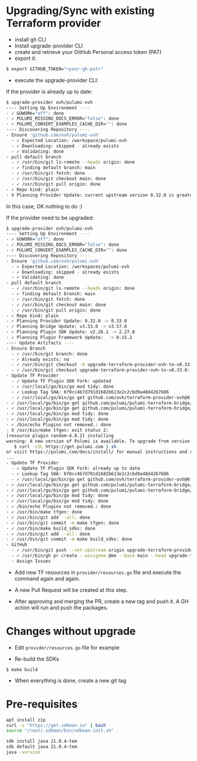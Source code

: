 # Upgrading/Sync with existing Terraform provider

* install gh CLI
* Install upgrade-provider CLI
* create and retrieve your GitHub Personal access token (PAT)
* export it:

```bash
$ export GITHUB_TOKEN="<your-gh-pat>"
```

* execute the upgrade-provider CLI:

If the provider is already up to date:

```bash
$ upgrade-provider ovh/pulumi-ovh
---- Setting Up Environment ----
- ✓ GOWORK="off": done
- ✓ PULUMI_MISSING_DOCS_ERROR="false": done
- ✓ PULUMI_CONVERT_EXAMPLES_CACHE_DIR="": done
---- Discovering Repository ----
- Ensure 'github.com/ovh/pulumi-ovh'
  - ✓ Expected Location: /workspace/pulumi-ovh
  - ✓ Downloading: skipped - already exists
  - ✓ Validating: done
- pull default branch
  - ✓ /usr/bin/git ls-remote --heads origin: done
  - ✓ finding default branch: main
  - ✓ /usr/bin/git fetch: done
  - ✓ /usr/bin/git checkout main: done
  - ✓ /usr/bin/git pull origin: done
- ✓ Repo kind: plain
- X Planning Provider Update: current upstream version 0.32.0 is greater than/ equal to the target version 0.32.0
```

In this case, OK nothing to do :)

If the provider need to be upgraded:
```bash
$ upgrade-provider ovh/pulumi-ovh
---- Setting Up Environment ----
- ✓ GOWORK="off": done
- ✓ PULUMI_MISSING_DOCS_ERROR="false": done
- ✓ PULUMI_CONVERT_EXAMPLES_CACHE_DIR="": done
---- Discovering Repository ----
- Ensure 'github.com/ovh/pulumi-ovh'
  - ✓ Expected Location: /workspaces/pulumi-ovh
  - ✓ Downloading: skipped - already exists
  - ✓ Validating: done
- pull default branch
  - ✓ /usr/bin/git ls-remote --heads origin: done
  - ✓ finding default branch: main
  - ✓ /usr/bin/git fetch: done
  - ✓ /usr/bin/git checkout main: done
  - ✓ /usr/bin/git pull origin: done
- ✓ Repo kind: plain
- ✓ Planning Provider Update: 0.32.0 -> 0.33.0
- ✓ Planning Bridge Update: v3.53.0 -> v3.57.0
- ✓ Planning Plugin SDK Update: v2.26.1 -> 2.27.0
- ✓ Planning Plugin Framework Update:  -> 0.15.2
---- Update Artifacts ----
- Ensure Branch
  - ✓ /usr/bin/git branch: done
  - ✓ Already exists: no
  - ✓ /usr/bin/git checkout -b upgrade-terraform-provider-ovh-to-v0.33.0: done
  - ✓ /usr/bin/git checkout upgrade-terraform-provider-ovh-to-v0.33.0: done
- Update TF Provider
  - ✓ Update TF Plugin SDK Fork: updated
  - ✓ /usr/local/go/bin/go mod tidy: done
  - ✓ Lookup Tag SHA: 6f0cc4b7d791d1682b613e2c2cbd9a48d4267686
  - ✓ /usr/local/go/bin/go get github.com/ovh/terraform-provider-ovh@6f0cc4b7d791d1682...: done
- ✓ /usr/local/go/bin/go get github.com/pulumi/pulumi-terraform-bridge/v3@v3.57.0: done
- ✓ /usr/local/go/bin/go get github.com/pulumi/pulumi-terraform-bridge/pf@v0.15.2: done
- ✓ /usr/local/go/bin/go mod tidy: done
- ✓ /usr/local/go/bin/go mod tidy: done
- ✓ /bin/echo Plugins not removed.: done
- X /usr/bin/make tfgen: exit status 2:
[resource plugin random-4.8.2] installing
warning: A new version of Pulumi is available. To upgrade from version '3.78.1' to '3.79.0', run 
   $ curl -sSL https://get.pulumi.com | sh
or visit https://pulumi.com/docs/install/ for manual instructions and release notes.
...
- Update TF Provider
  - ✓ Update TF Plugin SDK Fork: already up to date
  - ✓ Lookup Tag SHA: 6f0cc4b7d791d1682b613e2c2cbd9a48d4267686
  - ✓ /usr/local/go/bin/go get github.com/ovh/terraform-provider-ovh@6f0cc4b7d791d1682...: done
- ✓ /usr/local/go/bin/go get github.com/pulumi/pulumi-terraform-bridge/v3@v3.57.0: done
- ✓ /usr/local/go/bin/go get github.com/pulumi/pulumi-terraform-bridge/pf@v0.15.2: done
- ✓ /usr/local/go/bin/go mod tidy: done
- ✓ /usr/local/go/bin/go mod tidy: done
- ✓ /bin/echo Plugins not removed.: done
- ✓ /usr/bin/make tfgen: done
- ✓ /usr/bin/git add --all: done
- ✓ /usr/bin/git commit -m make tfgen: done
- ✓ /usr/bin/make build_sdks: done
- ✓ /usr/bin/git add --all: done
- ✓ /usr/bin/git commit -m make build_sdks: done
- GitHub
  - ✓ /usr/bin/git push --set-upstream origin upgrade-terraform-provider-ovh-to-v0.33....: done
  - ✓ /usr/bin/gh pr create --assignee @me --base main --head upgrade-terraform-provid...: done
  - Assign Issues
```

* Add new TF resources in `provider/resources.go` file and execute the command again and again.

* A new Pull Request will be created at this step.
  
* After approving and merging the PR, create a new tag and push it. A GH action will run and push the packages.

# Changes without upgrade

* Edit `provider/resources.go` file for example

* Re-build the SDKs

```
$ make build
```

* When everything is done, create a new git tag

# Pre-requisites

```bash
apt install zip
curl -s "https://get.sdkman.io" | bash
source "/root/.sdkman/bin/sdkman-init.sh"

sdk install java 21.0.4-tem
sdk default java 21.0.4-tem
java -version
```
